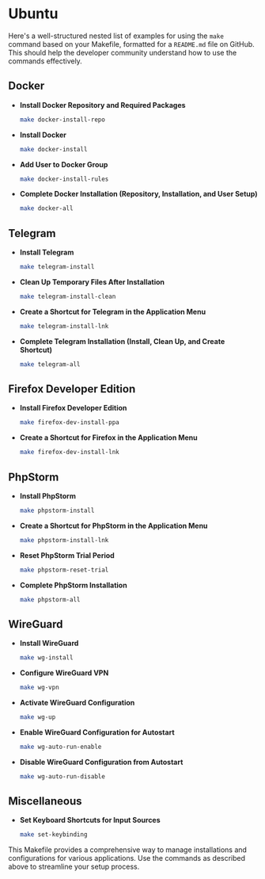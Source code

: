 # Ubuntu

Here's a well-structured nested list of examples for using the `make` command based on your Makefile, formatted for a `README.md` file on GitHub. This should help the developer community understand how to use the commands effectively.

## Docker

- **Install Docker Repository and Required Packages**
  ```bash
  make docker-install-repo
  ```

- **Install Docker**
  ```bash
  make docker-install
  ```

- **Add User to Docker Group**
  ```bash
  make docker-install-rules
  ```

- **Complete Docker Installation (Repository, Installation, and User Setup)**
  ```bash
  make docker-all
  ```

## Telegram

- **Install Telegram**
  ```bash
  make telegram-install
  ```

- **Clean Up Temporary Files After Installation**
  ```bash
  make telegram-install-clean
  ```

- **Create a Shortcut for Telegram in the Application Menu**
  ```bash
  make telegram-install-lnk
  ```

- **Complete Telegram Installation (Install, Clean Up, and Create Shortcut)**
  ```bash
  make telegram-all
  ```

## Firefox Developer Edition

- **Install Firefox Developer Edition**
  ```bash
  make firefox-dev-install-ppa
  ```

- **Create a Shortcut for Firefox in the Application Menu**
  ```bash
  make firefox-dev-install-lnk
  ```

## PhpStorm

- **Install PhpStorm**
  ```bash
  make phpstorm-install
  ```

- **Create a Shortcut for PhpStorm in the Application Menu**
  ```bash
  make phpstorm-install-lnk
  ```

- **Reset PhpStorm Trial Period**
  ```bash
  make phpstorm-reset-trial
  ```

- **Complete PhpStorm Installation**
  ```bash
  make phpstorm-all
  ```

## WireGuard

- **Install WireGuard**
  ```bash
  make wg-install
  ```

- **Configure WireGuard VPN**
  ```bash
  make wg-vpn
  ```

- **Activate WireGuard Configuration**
  ```bash
  make wg-up
  ```

- **Enable WireGuard Configuration for Autostart**
  ```bash
  make wg-auto-run-enable
  ```

- **Disable WireGuard Configuration from Autostart**
  ```bash
  make wg-auto-run-disable
  ```

## Miscellaneous

- **Set Keyboard Shortcuts for Input Sources**
  ```bash
  make set-keybinding
  ```

This Makefile provides a comprehensive way to manage installations and configurations for various applications. Use the commands as described above to streamline your setup process.
